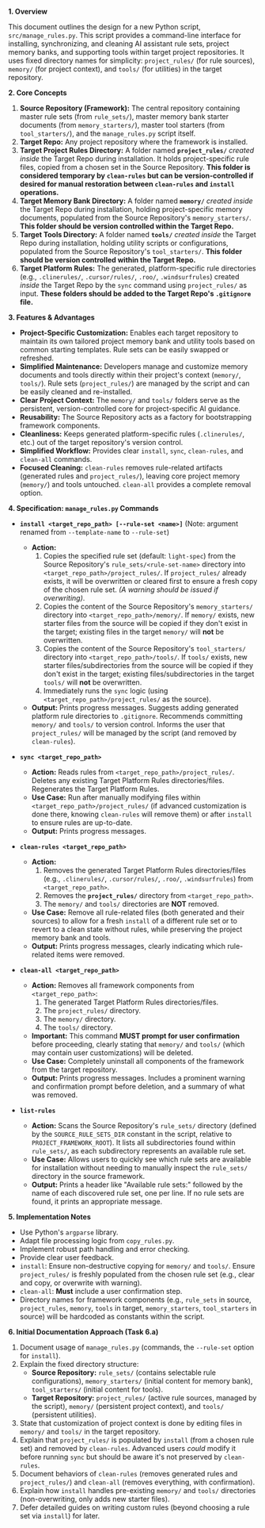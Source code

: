 **1. Overview**

This document outlines the design for a new Python script, `src/manage_rules.py`. This script provides a command-line interface for installing, synchronizing, and cleaning AI assistant rule sets, project memory banks, and supporting tools within target project repositories. It uses fixed directory names for simplicity: `project_rules/` (for rule sources), `memory/` (for project context), and `tools/` (for utilities) in the target repository.

**2. Core Concepts**

1.  **Source Repository (Framework):** The central repository containing master rule sets (from `rule_sets/`), master memory bank starter documents (from `memory_starters/`), master tool starters (from `tool_starters/`), and the `manage_rules.py` script itself.
2.  **Target Repo:** Any project repository where the framework is installed.
3.  **Target Project Rules Directory:** A folder named **`project_rules/`** *created inside* the Target Repo during installation. It holds project-specific rule files, copied from a chosen set in the Source Repository. **This folder is considered temporary by `clean-rules` but can be version-controlled if desired for manual restoration between `clean-rules` and `install` operations.**
4.  **Target Memory Bank Directory:** A folder named **`memory/`** *created inside* the Target Repo during installation, holding project-specific memory documents, populated from the Source Repository's `memory_starters/`. **This folder should be version controlled within the Target Repo.**
5.  **Target Tools Directory:** A folder named **`tools/`** *created inside* the Target Repo during installation, holding utility scripts or configurations, populated from the Source Repository's `tool_starters/`. **This folder should be version controlled within the Target Repo.**
6.  **Target Platform Rules:** The generated, platform-specific rule directories (e.g., `.clinerules/`, `.cursor/rules/`, `.roo/`, `.windsurfrules`) created *inside* the Target Repo by the `sync` command using `project_rules/` as input. **These folders should be added to the Target Repo's `.gitignore` file.**

**3. Features & Advantages**

*   **Project-Specific Customization:** Enables each target repository to maintain its own tailored project memory bank and utility tools based on common starting templates. Rule sets can be easily swapped or refreshed.
*   **Simplified Maintenance:** Developers manage and customize memory documents and tools directly within their project's context (`memory/`, `tools/`). Rule sets (`project_rules/`) are managed by the script and can be easily cleaned and re-installed.
*   **Clear Project Context:** The `memory/` and `tools/` folders serve as the persistent, version-controlled core for project-specific AI guidance.
*   **Reusability:** The Source Repository acts as a factory for bootstrapping framework components.
*   **Cleanliness:** Keeps generated platform-specific rules (`.clinerules/`, etc.) out of the target repository's version control.
*   **Simplified Workflow:** Provides clear `install`, `sync`, `clean-rules`, and `clean-all` commands.
*   **Focused Cleaning:** `clean-rules` removes rule-related artifacts (generated rules and `project_rules/`), leaving core project memory (`memory/`) and tools untouched. `clean-all` provides a complete removal option.

**4. Specification: `manage_rules.py` Commands**

*   **`install <target_repo_path> [--rule-set <name>]`** (Note: argument renamed from `--template-name` to `--rule-set`)
    *   **Action:**
        1.  Copies the specified rule set (default: `light-spec`) from the Source Repository's `rule_sets/<rule-set-name>` directory into `<target_repo_path>/project_rules/`. If `project_rules/` already exists, it will be overwritten or cleared first to ensure a fresh copy of the chosen rule set. *(A warning should be issued if overwriting)*.
        2.  Copies the content of the Source Repository's `memory_starters/` directory into `<target_repo_path>/memory/`. If `memory/` exists, new starter files from the source will be copied if they don't exist in the target; existing files in the target `memory/` will **not** be overwritten.
        3.  Copies the content of the Source Repository's `tool_starters/` directory into `<target_repo_path>/tools/`. If `tools/` exists, new starter files/subdirectories from the source will be copied if they don't exist in the target; existing files/subdirectories in the target `tools/` will **not** be overwritten.
        4.  Immediately runs the `sync` logic (using `<target_repo_path>/project_rules/` as the source).
    *   **Output:** Prints progress messages. Suggests adding generated platform rule directories to `.gitignore`. Recommends committing `memory/` and `tools/` to version control. Informs the user that `project_rules/` will be managed by the script (and removed by `clean-rules`).

*   **`sync <target_repo_path>`**
    *   **Action:** Reads rules from `<target_repo_path>/project_rules/`. Deletes any existing Target Platform Rules directories/files. Regenerates the Target Platform Rules.
    *   **Use Case:** Run after manually modifying files within `<target_repo_path>/project_rules/` (if advanced customization is done there, knowing `clean-rules` will remove them) or after `install` to ensure rules are up-to-date.
    *   **Output:** Prints progress messages.

*   **`clean-rules <target_repo_path>`**
    *   **Action:**
        1.  Removes the generated Target Platform Rules directories/files (e.g., `.clinerules/`, `.cursor/rules/`, `.roo/`, `.windsurfrules`) from `<target_repo_path>`.
        2.  Removes the **`project_rules/`** directory from `<target_repo_path>`.
        3.  The `memory/` and `tools/` directories are **NOT** removed.
    *   **Use Case:** Remove all rule-related files (both generated and their sources) to allow for a fresh `install` of a different rule set or to revert to a clean state without rules, while preserving the project memory bank and tools.
    *   **Output:** Prints progress messages, clearly indicating which rule-related items were removed.

*   **`clean-all <target_repo_path>`**
    *   **Action:** Removes all framework components from `<target_repo_path>`:
        1.  The generated Target Platform Rules directories/files.
        2.  The `project_rules/` directory.
        3.  The `memory/` directory.
        4.  The `tools/` directory.
    *   **Important:** This command **MUST prompt for user confirmation** before proceeding, clearly stating that `memory/` and `tools/` (which may contain user customizations) will be deleted.
    *   **Use Case:** Completely uninstall all components of the framework from the target repository.
    *   **Output:** Prints progress messages. Includes a prominent warning and confirmation prompt before deletion, and a summary of what was removed.

*   **`list-rules`**
    *   **Action:** Scans the Source Repository's `rule_sets/` directory (defined by the `SOURCE_RULE_SETS_DIR` constant in the script, relative to `PROJECT_FRAMEWORK_ROOT`). It lists all subdirectories found within `rule_sets/`, as each subdirectory represents an available rule set.
    *   **Use Case:** Allows users to quickly see which rule sets are available for installation without needing to manually inspect the `rule_sets/` directory in the source framework.
    *   **Output:** Prints a header like "Available rule sets:" followed by the name of each discovered rule set, one per line. If no rule sets are found, it prints an appropriate message.

**5. Implementation Notes**

*   Use Python's `argparse` library.
*   Adapt file processing logic from `copy_rules.py`.
*   Implement robust path handling and error checking.
*   Provide clear user feedback.
*   `install`: Ensure non-destructive copying for `memory/` and `tools/`. Ensure `project_rules/` is freshly populated from the chosen rule set (e.g., clear and copy, or overwrite with warning).
*   `clean-all`: **Must** include a user confirmation step.
*   Directory names for framework components (e.g., `rule_sets` in source, `project_rules`, `memory`, `tools` in target, `memory_starters`, `tool_starters` in source) will be hardcoded as constants within the script.

**6. Initial Documentation Approach (Task 6.a)**

1.  Document usage of `manage_rules.py` (commands, the `--rule-set` option for `install`).
2.  Explain the fixed directory structure:
    *   **Source Repository:** `rule_sets/` (contains selectable rule configurations), `memory_starters/` (initial content for memory bank), `tool_starters/` (initial content for tools).
    *   **Target Repository:** `project_rules/` (active rule sources, managed by the script), `memory/` (persistent project context), and `tools/` (persistent utilities).
3.  State that customization of project context is done by editing files in `memory/` and `tools/` in the target repository.
4.  Explain that `project_rules/` is populated by `install` (from a chosen rule set) and removed by `clean-rules`. Advanced users *could* modify it before running `sync` but should be aware it's not preserved by `clean-rules`.
5.  Document behaviors of `clean-rules` (removes generated rules and `project_rules/`) and `clean-all` (removes everything, with confirmation).
6.  Explain how `install` handles pre-existing `memory/` and `tools/` directories (non-overwriting, only adds new starter files).
7.  Defer detailed guides on writing custom rules (beyond choosing a rule set via `install`) for later.
